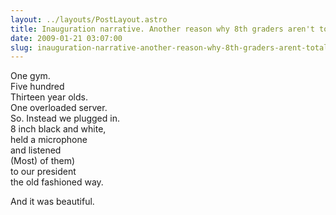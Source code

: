 ```yaml
---
layout: ../layouts/PostLayout.astro
title: Inauguration narrative. Another reason why 8th graders aren't totally jaded.
date: 2009-01-21 03:07:00
slug: inauguration-narrative-another-reason-why-8th-graders-arent-totally-jaded
---
```


One gym.  
Five hundred  
Thirteen year olds.  
One overloaded server.  
So. Instead we plugged in.  
8 inch black and white,  
held a microphone  
and listened  
(Most) of them)  
to our president  
the old fashioned way.  
  
And it was beautiful.